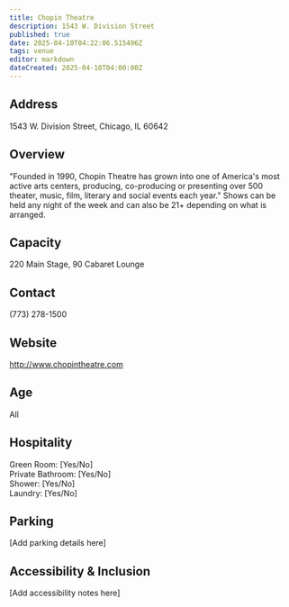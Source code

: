 ```yaml
---
title: Chopin Theatre
description: 1543 W. Division Street
published: true
date: 2025-04-10T04:22:06.515496Z
tags: venue
editor: markdown
dateCreated: 2025-04-10T04:00:00Z
---
```


## Address

1543 W. Division Street, Chicago, IL 60642

## Overview

"Founded in 1990, Chopin Theatre has grown into one of America's most active arts centers, producing, co-producing or presenting over 500 theater, music, film, literary and social events each year." Shows can be held any night of the week and can also be 21+ depending on what is arranged.

## Capacity

220 Main Stage, 90 Cabaret Lounge

## Contact

(773) 278-1500

## Website

http://www.chopintheatre.com

## Age

All

## Hospitality

Green Room: [Yes/No]  
Private Bathroom: [Yes/No]  
Shower: [Yes/No]  
Laundry: [Yes/No]

## Parking

[Add parking details here]

## Accessibility & Inclusion

[Add accessibility notes here]

